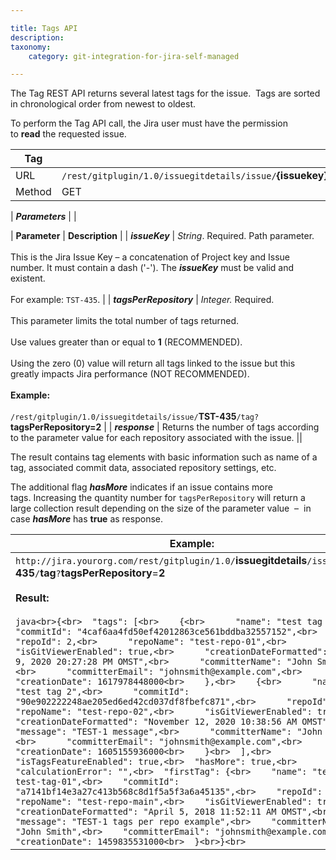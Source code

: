 ```yaml
---

title: Tags API
description:
taxonomy:
    category: git-integration-for-jira-self-managed

---
```

The Tag REST API returns several latest tags for the issue.  Tags are sorted in chronological order from newest to oldest.

To perform the Tag API call, the Jira user must have the permission to **read** the requested issue.

| **Tag** |     |
| --- | --- |
| URL | `/rest/gitplugin/1.0/issuegitdetails/issue/`**{issuekey}**`/tag` |
| Method | GET |

| _**Parameters**_ |     |

| **Parameter** | **Description** |
| _**issueKey**_ | _String_. Required. Path parameter.<br><br>This is the Jira Issue Key – a concatenation of Project key and Issue number. It must contain a dash ('-'). The _**issueKey**_ must be valid and existent.<br><br>For example: `TST-435`. |
| _**tagsPerRepository**_ | _Integer._ Required.<br><br>This parameter limits the total number of tags returned.<br><br>Use values greater than or equal to **1** (RECOMMENDED).<br><br>Using the zero (0) value will return all tags linked to the issue but this greatly impacts Jira performance (NOT RECOMMENDED).<br><br>**Example:**<br><br>`/rest/gitplugin/1.0/issuegitdetails/issue/`**TST-435**`/tag?`**tagsPerRepository=2** |
| _**response**_ | Returns the number of tags according to the parameter value for each repository associated with the issue. ||


The result contains tag elements with basic information such as name of a tag, associated commit data, associated repository settings, etc.

The additional flag _**hasMore**_ indicates if an issue contains more tags. Increasing the quantity number for `tagsPerRepository` will return a large collection result depending on the size of the parameter value  –  in case _**hasMore**_ has **true** as response.

| **Example:** |
| --- |
| `http://jira.yourorg.com/rest/gitplugin/1.0/`**issuegitdetails**`/issue/`**TST-435**`/`**tag**`?`**tagsPerRepository**\=**2**<br><br>**Result:**<br><br>```java<br>{<br>  "tags": [<br>    {<br>      "name": "test tag 1",<br>      "commitId": "4caf6aa4fd50ef42012863ce561bddba32557152",<br>      "repoId": 2,<br>      "repoName": "test-repo-01",<br>      "isGitViewerEnabled": true,<br>      "creationDateFormatted": "April 9, 2020 20:27:28 PM OMST",<br>      "committerName": "John Smith",<br>      "committerEmail": "johnsmith@example.com",<br>      "creationDate": 1617978448000<br>    },<br>    {<br>      "name": "test tag 2",<br>      "commitId": "90e902222248ae205ed6ed42cd037df8fbefc871",<br>      "repoId": 3,<br>      "repoName": "test-repo-02",<br>      "isGitViewerEnabled": true,<br>      "creationDateFormatted": "November 12, 2020 10:38:56 AM OMST",<br>      "message": "TEST-1 message",<br>      "committerName": "John Smith",<br>      "committerEmail": "johnsmith@example.com",<br>      "creationDate": 1605155936000<br>    }<br>  ],<br>  "isTagsFeatureEnabled": true,<br>  "hasMore": true,<br>  "calculationError": "",<br>  "firstTag": {<br>    "name": "testrepo-test-tag-01",<br>    "commitId": "a7141bf14e3a27c413b568c8d1f5a5f3a6a45135",<br>    "repoId": 1,<br>    "repoName": "test-repo-main",<br>    "isGitViewerEnabled": true,<br>    "creationDateFormatted": "April 5, 2018 11:52:11 AM OMST",<br>    "message": "TEST-1 tags per repo example",<br>    "committerName": "John Smith",<br>    "committerEmail": "johnsmith@example.com",<br>    "creationDate": 1459835531000<br>  }<br>}<br>``` |

